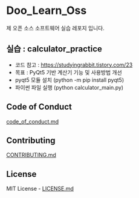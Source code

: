 # Doo_Learn_Oss

제 오픈 소스 소프트웨어 실습 레포지 입니다.



## 실습  : calculator_practice
* 코드 참고 :  https://studyingrabbit.tistory.com/23 
* 목표 : PyQt5 기반 계산기 기능 및 사용방법 개선
* pyqt5 모듈 설치 (python -m pip install pyqt5)
* 파이썬 파일 실행 (python calculator_main.py)


## Code of Conduct

[code_of_conduct.md](https://github.com/DooDooLee/Doo_Learn_Oss/blob/main/code_of_conduct.md)


## Contributing

[CONTRIBUTING.md](https://github.com/DooDooLee/Doo_Learn_Oss/blob/main/CONTRIBUTING.md)


## License

MIT License - [LICENSE.md](LICENSE)

